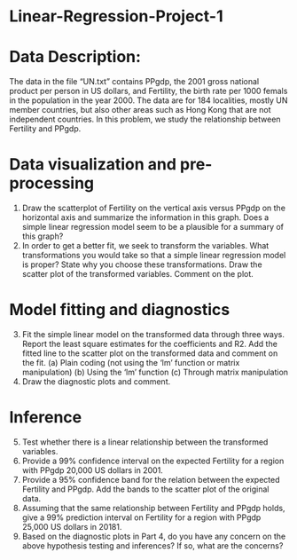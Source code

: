 # Linear-Regression-Project-1
# Data Description: 
The data in the file “UN.txt” contains PPgdp, the 2001 gross national product per
person in US dollars, and Fertility, the birth rate per 1000 femals in the population in the year 2000. The
data are for 184 localities, mostly UN member countries, but also other areas such as Hong Kong that are
not independent countries. In this problem, we study the relationship between Fertility and PPgdp.
# Data visualization and pre-processing
1. Draw the scatterplot of Fertility on the vertical axis versus PPgdp on the horizontal axis and summarize
the information in this graph. Does a simple linear regression model seem to be a plausible for a
summary of this graph?
2. In order to get a better fit, we seek to transform the variables. What transformations you would take
so that a simple linear regression model is proper? State why you choose these transformations. Draw
the scatter plot of the transformed variables. Comment on the plot.
# Model fitting and diagnostics
3. Fit the simple linear model on the transformed data through three ways. Report the least square
estimates for the coefficients and R2. Add the fitted line to the scatter plot on the transformed data
and comment on the fit.
  (a) Plain coding (not using the ‘lm’ function or matrix manipulation)
  (b) Using the ‘lm’ function
  (c) Through matrix manipulation
5. Draw the diagnostic plots and comment.
# Inference
5. Test whether there is a linear relationship between the transformed variables.
6. Provide a 99% confidence interval on the expected Fertility for a region with PPgdp 20,000 US dollars
in 2001.
7. Provide a 95% confidence band for the relation between the expected Fertility and PPgdp. Add the
bands to the scatter plot of the original data.
8. Assuming that the same relationship between Fertility and PPgdp holds, give a 99% prediction interval
on Fertility for a region with PPgdp 25,000 US dollars in 20181.
9. Based on the diagnostic plots in Part 4, do you have any concern on the above hypothesis testing and
inferences? If so, what are the concerns?


